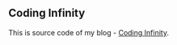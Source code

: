 Coding Infinity
---------------

This is source code of my blog - [Coding Infinity](https://codinginfinity.me).